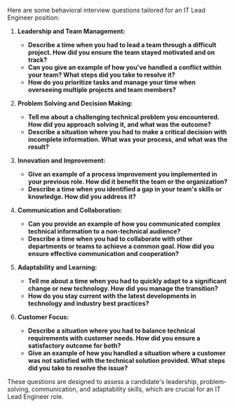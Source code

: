 Here are some behavioral interview questions tailored for an IT Lead Engineer position:

1. **Leadership and Team Management:**
   - **Describe a time when you had to lead a team through a difficult project. How did you ensure the team stayed motivated and on track?**
   - **Can you give an example of how you've handled a conflict within your team? What steps did you take to resolve it?**
   - **How do you prioritize tasks and manage your time when overseeing multiple projects and team members?**

2. **Problem Solving and Decision Making:**
   - **Tell me about a challenging technical problem you encountered. How did you approach solving it, and what was the outcome?**
   - **Describe a situation where you had to make a critical decision with incomplete information. What was your process, and what was the result?**

3. **Innovation and Improvement:**
   - **Give an example of a process improvement you implemented in your previous role. How did it benefit the team or the organization?**
   - **Describe a time when you identified a gap in your team's skills or knowledge. How did you address it?**

4. **Communication and Collaboration:**
   - **Can you provide an example of how you communicated complex technical information to a non-technical audience?**
   - **Describe a time when you had to collaborate with other departments or teams to achieve a common goal. How did you ensure effective communication and cooperation?**

5. **Adaptability and Learning:**
   - **Tell me about a time when you had to quickly adapt to a significant change or new technology. How did you manage the transition?**
   - **How do you stay current with the latest developments in technology and industry best practices?**

6. **Customer Focus:**
   - **Describe a situation where you had to balance technical requirements with customer needs. How did you ensure a satisfactory outcome for both?**
   - **Give an example of how you handled a situation where a customer was not satisfied with the technical solution provided. What steps did you take to resolve the issue?**

These questions are designed to assess a candidate's leadership, problem-solving, communication, and adaptability skills, which are crucial for an IT Lead Engineer role.
